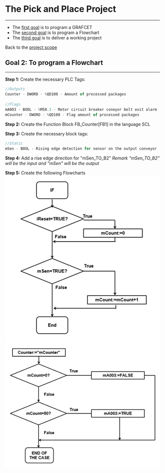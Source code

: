 # The Pick and Place Project
_____________________________________
-   The [first goal](../Ex03/Subchapter03.md) is to program a GRAFCET
-   The [second goal](../Ex03/Subchapter04.md) is to program a Flowchart
-   The [third goal](../Ex03/Subchapter05.md) is to deliver a working project

Back to the [project scope](../Ex03/Subchapter03.md)

## Goal 2: To program a Flowchart
_____________________________________

**Step 1:**
Create the necessary PLC Tags:
```javascript
//Outputs
Counter - DWORD - %QD100 - Amount of processed packages

//Flags
mA003 - BOOL - %M50.3 - Motor circuit breaker coneyor belt exit alarm
mCounter - DWORD - %QD100 - Flag amount of processed packages
```

**Step 2:**
Create the Function Block FB_Counter[FB1] in the language SCL

**Step 3:**
Create the necessary block tags:
```javascript
//Static
mSen - BOOL - Rising edge detection for sensor on the output conveyor
```
**Step 4:**
Add a rise edge direction for "mSen_TO_B2"
*Remark "mSen_TO_B2" will be the input and "mSen" will be the output*

**Step 5:**
Create the following Flowcharts
![Flowchart Counter](../Ex03/Images/FlowchartCounter.jpg)
![Flowchart Alarm](../Ex03/Images/FlowchartAlarm.jpg)

